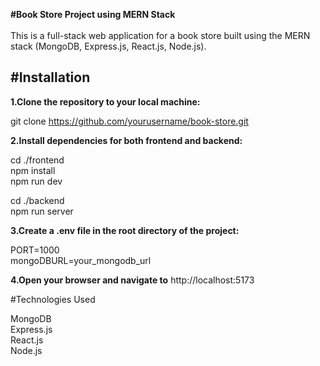 **#Book Store Project using MERN Stack**
<br>
<br>
This is a full-stack web application for a book store built using the MERN stack (MongoDB, Express.js, React.js, Node.js). 

#Installation
---
**1.Clone the repository to your local machine:**

git clone https://github.com/yourusername/book-store.git

**2.Install dependencies for both frontend and backend:**

cd ./frontend <br>
npm install<br>
npm run dev

cd ./backend <br>
npm run server

**3.Create a .env file in the root directory of the project:**

PORT=1000 <br>
mongoDBURL=your_mongodb_url

**4.Open your browser and navigate to**
 http://localhost:5173

#Technologies Used

MongoDB <br>
Express.js <br>
React.js <br>
Node.js
